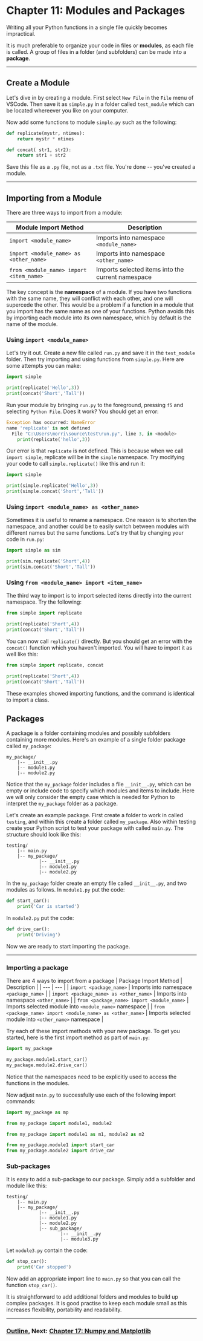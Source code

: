 # Chapter 11: Modules and Packages

Writing all your Python functions in a single file quickly becomes impractical.  

It is much preferable to organize your code in files or **modules**, as each file is called.  A group of files in a folder (and subfolders) can be made into a **package**.  

___
## Create a Module

Let's dive in by creating a module.  First select `New File` in the `File` menu of VSCode.  Then save it as `simple.py` in a folder called `test_module` which can be located whereever you like on your computer.  

Now add some functions to module `simple.py` such as the following:
```python
def replicate(mystr, ntimes):
    return mystr * ntimes

def concat( str1, str2):
    return str1 + str2
```
Save this file as a `.py` file, not as a `.txt` file.  You're done -- you've created a module.

___
## Importing from a Module

There are three ways to import from a module:

| Module Import Method | Description |
| ---    | ---         |
| `import <module_name>` | Imports into namespace `<module_name>` |
| `import <module_name> as <other_name>` | Imports into namespace `<other_name>` |
| `from <module_name> import <item_name>` | Imports selected items into the current namespace | 

The key concept is the **namespace** of a module.  If you have two functions with the same name, they will conflict with each other, and one will supercede the other.  This would be a problem if a function in a module that you import has the same name as one of your functions.  Python avoids this by importing each module into its own namespace, which by default is the name of the module.  

### Using `import <module_name>`
Let's try it out.  Create a new file called `run.py` and save it in the `test_module` folder.  Then try importing and using functions from `simple.py`.  Here are some attempts you can make:
```python
import simple

print(replicate('Hello',3))
print(concat('Short','Tall'))
```
Run your module by bringing `run.py` to the foreground, pressing `f5` and selecting `Python File`.  Does it work?  You should get an error:
```python
Exception has occurred: NameError
name 'replicate' is not defined
  File "C:\Users\morri\source\test\run.py", line 3, in <module>
    print(replicate('hello',3))
```
Our error is that `replicate` is not defined.  This is because when we call `import simple`, replicate will be in the `simple` namespace.  Try modifying your code to call `simple.replicate()` like this and run it:
```python
import simple

print(simple.replicate('Hello',3))
print(simple.concat('Short','Tall'))
```

### Using `import <module_name> as <other_name>`
Sometimes it is useful to rename a namespace.  One reason is to shorten the namespace, and another could be to easily switch between modules with different names but the same functions.  Let's try that by changing your code in `run.py`:
```python
import simple as sim

print(sim.replicate('Short',4))
print(sim.concat('Short','Tall'))
```

### Using `from <module_name> import <item_name>`
The third way to import is to import selected items directly into the current namespace.  Try the following:
```python
from simple import replicate

print(replicate('Short',4))
print(concat('Short','Tall'))
```
You can now call `replicate()` directly.  But you should get an error with the `concat()` function which you haven't imported.  You will have to import it as well like this:
```python
from simple import replicate, concat

print(replicate('Short',4))
print(concat('Short','Tall'))
```

These examples showed importing functions, and the command is identical to import a class.  

## Packages

A package is a folder containing modules and possibly subfolders containing more modules.  Here's an example of a single folder package called `my_package`:
```
my_package/
    |-- __init__.py
    |-- module1.py
    |-- module2.py
```
Notice that the `my_package` folder includes a file `__init__.py`, which can be empty or include code to specify which modules and items to include.  Here we will only consider the empty case which is needed for Python to interpret the `my_package` folder as a package.  

Let's create an example package.  First create a folder to work in called `testing`, and within this create a folder called `my_package`.  Also within testing create your Python script to test your package with called `main.py`.  The structure should look like this:
```
testing/
    |-- main.py
    |-- my_package/
            |-- __init__.py
            |-- module1.py
            |-- module2.py
```
In the `my_package` folder create an empty file called `__init__.py`, and two modules as follows.  In `module1.py` put the code:
```python
def start_car():
    print('Car is started')
```
In `module2.py` put the code:
```python
def drive_car():
    print('Driving')
```
Now we are ready to start importing the package.
___
### Importing a package
There are 4 ways to import from a package
| Package Import Method | Description |
| ---    | ---         |
| `import <package_name>` | Imports into namespace `<package_name>` |
| `import <package_name> as <other_name>` | Imports into namespace `<other_name>` |
| `from <package_name> import <module_name>` | Imports selected module into `<module_name>` namespace |
| `from <package_name> import <module_name> as <other_name>` | Imports selected module into `<other_name>` namespace |

Try each of these import methods with your new package.  To get you started, here is the first import method as part of `main.py`:
```python
import my_package

my_package.module1.start_car()
my_package.module2.drive_car()
```
Notice that the namespaces need to be explicitly used to access the functions in the modules.

Now adjust `main.py` to successfully use each of the following import commands:
```python
import my_package as mp
```
```python
from my_package import module1, module2
```
```python
from my_package import module1 as m1, module2 as m2
```
```python
from my_package.module1 import start_car
from my_package.module2 import drive_car
```

### Sub-packages
It is easy to add a sub-package to our package.  Simply add a subfolder and module like this:
```
testing/
    |-- main.py
    |-- my_package/
            |-- __init__.py
            |-- module1.py
            |-- module2.py
            |-- sub_package/
                    |-- __init__.py
                    |-- module3.py
```
Let `module3.py` contain the code:
```python
def stop_car():
    print('Car stopped')
```
Now add an appropriate import line to `main.py` so that you can call the function `stop_car()`.

It is straightforward to add additional folders and modules to build up complex packages.  It is good practise to keep each module small as this increases flexibility, portability and readability.

___
### [Outline](README.md), Next: [Chapter 17: Numpy and Matplotlib](Chapter_17_Numpy_and_Matplotlib.md)

